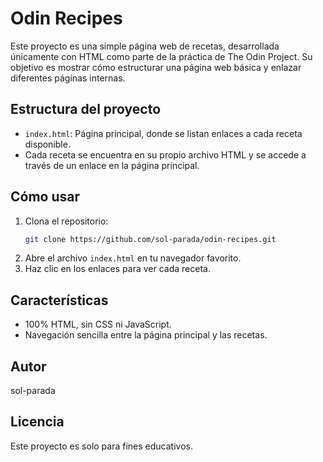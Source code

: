 # Odin Recipes

Este proyecto es una simple página web de recetas, desarrollada únicamente con HTML como parte de la práctica de The Odin Project. Su objetivo es mostrar cómo estructurar una página web básica y enlazar diferentes páginas internas.

## Estructura del proyecto

- `index.html`: Página principal, donde se listan enlaces a cada receta disponible.
- Cada receta se encuentra en su propio archivo HTML y se accede a través de un enlace en la página principal.

## Cómo usar

1. Clona el repositorio:
   ```bash
   git clone https://github.com/sol-parada/odin-recipes.git
   ```
2. Abre el archivo `index.html` en tu navegador favorito.
3. Haz clic en los enlaces para ver cada receta.

## Características

- 100% HTML, sin CSS ni JavaScript.
- Navegación sencilla entre la página principal y las recetas.

## Autor

sol-parada

## Licencia

Este proyecto es solo para fines educativos.